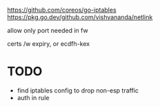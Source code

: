 https://github.com/coreos/go-iptables
https://pkg.go.dev/github.com/vishvananda/netlink

allow only port needed in fw

certs /w expiry, or ecdfh-kex

# TODO
- find iptables config to drop non-esp traffic
- auth in rule

